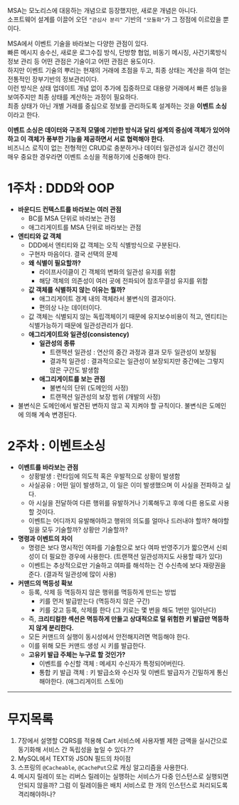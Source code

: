 
MSA는 모노리스에 대응하는 개념으로 등장했지만, 새로운 개념은 아니다.  
소프트웨어 설계를 이끌어 오던 `"관심사 분리"` 기반의 `"모둘화"`가 그 정점에 이르렀을 뿐이다.  
  
MSA에서 이벤트 기술을 바라보는 다양한 관점이 있다.  
빠른 메시지 송수신, 새로운 로그수집 방식, 단방향 협업, 비동기 메시징, 사건기록방식 정보 관리 등 어떤 관점은 기술이고 어떤 관점은 용도이다.  
하지만 이벤트 기술의 뿌리는 현재의 거래에 초점을 두고, 최종 상태는 계산을 하여 얻는 전통적인 장부기반의 정보관리이다.  
이런 방식은 상태 업데이트 개념 없이 추가에 집중하므로 대용량 거래에서 빠른 성능을 보여주지만 최종 상태를 계산하는 과정이 필요하다.  
최종 상태가 아닌 개별 거래를 중심으로 정보를 관리하도록 설계하는 것을 **이벤트 소싱** 이라고 한다.  
  
**이벤트 소싱은 데이터와 구조적 모델에 기반한 방식과 달리 설계의 중심에 객체가 있어야 하고 이 객체가 풍부한 기능을 제공하면서 서로 협력해야 한다.**  
비즈니스 로직이 없는 전형적인 CRUD로 충분하거나 데이터 일관성과 실시간 갱신이 매우 중요한 경우라면 이벤트 소싱을 적용하기에 신중해야 한다.  

# 1주차 : DDD와 OOP

- **바운디드 컨텍스트를 바라보는 여러 관점**
  - BC를 MSA 단위로 바라보는 관점
  - 애그리게이트를 MSA 단위로 바라보는 관점
- **엔티티와 값 객체**
  - DDD에서 엔티티와 값 객체는 오직 식별방식으로 구분된다.
  - 구현자 마음이다. 결국 선택의 문제
  - **왜 식별이 필요할까?**
    - 라이프사이클이 긴 객체의 변화의 일관성 유지를 위함
    - 해당 객체의 의존성이 여러 곳에 전파되어 참조무결성 유지를 위함
  - **값 객체를 식별하지 않는 이유는 뭘까?**
    - 애그리게이트 경계 내의 객체라서 불변식의 결과이다.
    - 편의상 나눈 데이터이다.
  - 값 객체는 식별되지 않는 독립객체이기 때문에 유지보수비용이 적고, 엔티티는 식별가능하기 때문에 일관성관리가 쉽다.
  - **애그리게이트와 일관성(consistency)**
    - **일관성의 종류**
      - 트랜잭션 일관성 : 연산의 중간 과정과 결과 모두 일관성이 보장됨
      - 결과적 일관성 : 결과적으로는 일관성이 보장되지만 중간에는 그렇지 않은 구간도 발생함
    - **애그리게이트를 보는 관점**
      - 불변식의 단위 (도메인의 사정)
      - 트랜잭션 일관성의 보장 범위 (개발의 사정)
- 불변식은 도메인에서 발견된 변하지 않고 꼭 지켜야 할 규칙이다. 불변식은 도메인에 의해 계속 변경된다.

# 2주차 : 이벤트소싱

- **이벤트를 바라보는 관점**
  - 상황발생 : 런타임에 의도적 혹은 우발적으로 상황이 발생함
  - 사실공유 : 어떤 일이 발생하고, 이 일은 이미 발생했으며 이 사실을 전파하고 싶다.
  - 아 시실을 전달하여 다른 행위를 유발하거나 기록해두고 후에 다른 용도로 사용할 것이다.
  - 이벤트는 어디까지 유발해야하고 행위의 의도를 얼마나 드러내야 할까? 해야할 일을 모두 기술할까? 상황만 기술할까?
- **명령과 이벤트의 차이**
  - 명령은 보다 명시적인 여파를 기술함으로 보다 여파 반영주기가 짧으면서 신뢰성이 더 필요한 경우에 사용한다. (트랜잭션 일관성까지도 사용할 때가 있다)
  - 이벤트는 추상적으로만 기술하고 여파를 해석하는 건 수신측에 보다 재량권을 준다. (결과적 일관성에 많이 사용)
- **커맨드의 멱등성 확보**
  - 등록, 삭제 등 멱등하지 않은 행위를 멱등하게 만드는 방법
    - 키를 먼저 발급받는다 (멱등하지 않은 구간)
    - 키를 갖고 등록, 삭제를 한다 (그 키로는 몇 번을 해도 1번만 일어난다)
  - 즉, **크리티컬한 섹션은 멱등하게 만들고 상대적으로 덜 위험한 키 발급만 멱등하지 않게 분리한다.**
  - 모든 커맨드의 실행이 동시성에서 안전해지려면 멱등해야 한다.
  - 이를 위해 모든 커맨드 생성 시 키를 발급한다.
  - **고유키 발급 주체는 누구로 할 것인가?**
    - 이벤트를 수신할 객체 : 메세지 수신자가 특정되어버린다.
    - 통합 키 발급 객체 : 키 발급소와 수신자 및 이벤트 발급자가 긴밀하게 통신해야한다. (애그리게이트 스토어)

***

# 무지목록
1. 7장에서 설명할 CQRS를 적용해 Cart 서비스에 사용자별 제한 금액을 실시간으로 동기화해 서비스 간 독립성을 높일 수 있다.??
2. MySQL에서 TEXT와 JSON 필드의 차이점
3. 스프링의 `@Cacheable`, `@CachePut`으로 캐싱 알고리즘을 사용한다.
4. 메시지 릴레이 또는 리버스 릴레이는 실행하는 서비스가 다중 인스턴스로 실행되면 안되지 않을까? 그럼 이 릴레이들은 배치 서비스로 한 개의 인스턴스로 처리되도록 격리해야하나?